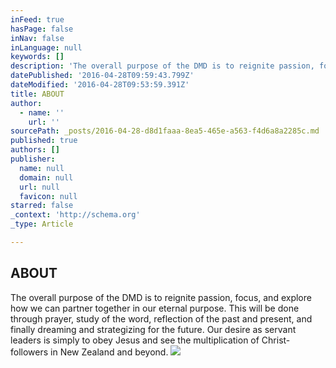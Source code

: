 ```yaml
---
inFeed: true
hasPage: false
inNav: false
inLanguage: null
keywords: []
description: 'The overall purpose of the DMD is to reignite passion, focus, and explore how we can partner together in our eternal purpose. This will be done through prayer, study of the word, reflection of the past and present, and finally dreaming and strategizing for the future. Our desire as servant leaders is simply to obey Jesus and see the multiplication of Christ-followers in New Zealand and beyond.'
datePublished: '2016-04-28T09:59:43.799Z'
dateModified: '2016-04-28T09:53:59.391Z'
title: ABOUT
author:
  - name: ''
    url: ''
sourcePath: _posts/2016-04-28-d8d1faaa-8ea5-465e-a563-f4d6a8a2285c.md
published: true
authors: []
publisher:
  name: null
  domain: null
  url: null
  favicon: null
starred: false
_context: 'http://schema.org'
_type: Article

---
```

## ABOUT

The overall purpose of the DMD is to reignite passion, focus, and explore how we can partner together in our eternal purpose. This will be done through prayer, study of the word, reflection of the past and present, and finally dreaming and strategizing for the future. Our desire as servant leaders is simply to obey Jesus and see the multiplication of Christ-followers in New Zealand and beyond.
![](https://the-grid-user-content.s3-us-west-2.amazonaws.com/f125033a-71ae-46a6-acac-6f164b54f947.png)
